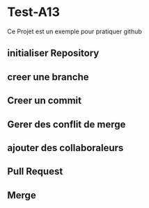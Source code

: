 # Test-A13
Ce Projet est un exemple pour pratiquer github

## initialiser Repository
## creer une branche
## Creer un commit
## Gerer des conflit de merge
## ajouter des collaboraleurs
## Pull Request
## Merge
